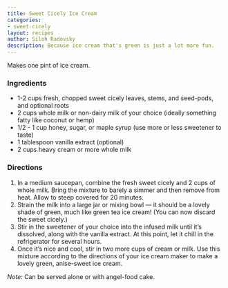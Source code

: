 ```yaml
---
title: Sweet Cicely Ice Cream
categories:
- sweet-cicely
layout: recipes
author: Siloh Radovsky
description: Because ice cream that's green is just a lot more fun.
---
```


Makes one pint of ice cream.

### Ingredients
- 1-2 cups fresh, chopped sweet cicely leaves, stems, and seed-pods, and optional roots
- 2 cups whole milk or non-dairy milk of your choice (ideally something fatty like coconut or hemp)
- 1/2 - 1 cup honey, sugar, or maple syrup (use more or less sweetener to taste)
- 1 tablespoon vanilla extract (optional)
- 2 cups heavy cream or more whole milk

### Directions
1. In a medium saucepan, combine the fresh sweet cicely and 2 cups of whole milk. Bring the mixture to barely a simmer and then remove from heat. Allow to steep covered for 20 minutes. 
2. Strain the milk into a large jar or mixing bowl — it should be a lovely shade of green, much like green tea ice cream! (You can now discard the sweet cicely.) 
3. Stir in the sweetener of your choice into the infused milk until it’s dissolved, along with the vanilla extract. At this point, let it chill in the refrigerator for several hours. 
4. Once it’s nice and cool, stir in two more cups of cream or milk. Use this mixture according to the directions of your ice cream maker to make a lovely green, anise-sweet ice cream. 

_Note:_ Can be served alone or with angel-food cake.
